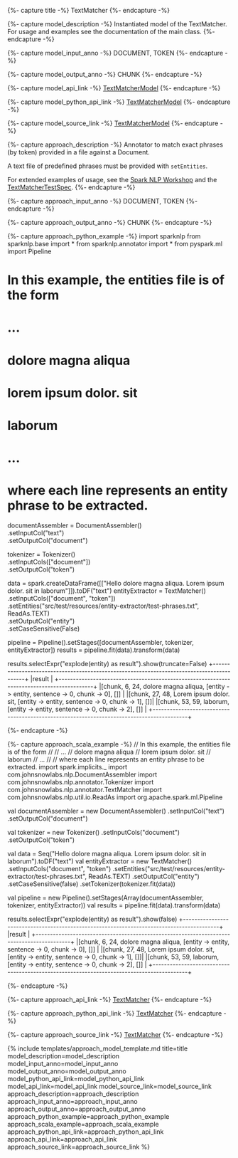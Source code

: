 {%- capture title -%}
TextMatcher
{%- endcapture -%}

{%- capture model_description -%}
Instantiated model of the TextMatcher.
For usage and examples see the documentation of the main class.
{%- endcapture -%}

{%- capture model_input_anno -%}
DOCUMENT, TOKEN
{%- endcapture -%}

{%- capture model_output_anno -%}
CHUNK
{%- endcapture -%}

{%- capture model_api_link -%}
[TextMatcherModel](https://nlp.johnsnowlabs.com/api/com/johnsnowlabs/nlp/annotators/TextMatcherModel)
{%- endcapture -%}

{%- capture model_python_api_link -%}
[TextMatcherModel](https://nlp.johnsnowlabs.com/api/python/reference/autosummary/sparknlp.annotator.TextMatcherModel.html)
{%- endcapture -%}

{%- capture model_source_link -%}
[TextMatcherModel](https://github.com/JohnSnowLabs/spark-nlp/tree/master/src/main/scala/com/johnsnowlabs/nlp/annotators/TextMatcherModel.scala)
{%- endcapture -%}

{%- capture approach_description -%}
Annotator to match exact phrases (by token) provided in a file against a Document.

A text file of predefined phrases must be provided with `setEntities`.


For extended examples of usage, see the [Spark NLP Workshop](https://github.com/JohnSnowLabs/spark-nlp-workshop/blob/master/tutorials/Certification_Trainings/Public/2.Text_Preprocessing_with_SparkNLP_Annotators_Transformers.ipynb)
and the [TextMatcherTestSpec](https://github.com/JohnSnowLabs/spark-nlp/blob/master/src/test/scala/com/johnsnowlabs/nlp/annotators/TextMatcherTestSpec.scala).
{%- endcapture -%}

{%- capture approach_input_anno -%}
DOCUMENT, TOKEN
{%- endcapture -%}

{%- capture approach_output_anno -%}
CHUNK
{%- endcapture -%}

{%- capture approach_python_example -%}
import sparknlp
from sparknlp.base import *
from sparknlp.annotator import *
from pyspark.ml import Pipeline
# In this example, the entities file is of the form
#
# ...
# dolore magna aliqua
# lorem ipsum dolor. sit
# laborum
# ...
#
# where each line represents an entity phrase to be extracted.

documentAssembler = DocumentAssembler() \
    .setInputCol("text") \
    .setOutputCol("document")

tokenizer = Tokenizer() \
    .setInputCols(["document"]) \
    .setOutputCol("token")

data = spark.createDataFrame([["Hello dolore magna aliqua. Lorem ipsum dolor. sit in laborum"]]).toDF("text")
entityExtractor = TextMatcher() \
    .setInputCols(["document", "token"]) \
    .setEntities("src/test/resources/entity-extractor/test-phrases.txt", ReadAs.TEXT) \
    .setOutputCol("entity") \
    .setCaseSensitive(False)

pipeline = Pipeline().setStages([documentAssembler, tokenizer, entityExtractor])
results = pipeline.fit(data).transform(data)

results.selectExpr("explode(entity) as result").show(truncate=False)
+------------------------------------------------------------------------------------------+
|result                                                                                    |
+------------------------------------------------------------------------------------------+
|[chunk, 6, 24, dolore magna aliqua, [entity -> entity, sentence -> 0, chunk -> 0], []]    |
|[chunk, 27, 48, Lorem ipsum dolor. sit, [entity -> entity, sentence -> 0, chunk -> 1], []]|
|[chunk, 53, 59, laborum, [entity -> entity, sentence -> 0, chunk -> 2], []]               |
+------------------------------------------------------------------------------------------+

{%- endcapture -%}

{%- capture approach_scala_example -%}
// In this example, the entities file is of the form
//
// ...
// dolore magna aliqua
// lorem ipsum dolor. sit
// laborum
// ...
//
// where each line represents an entity phrase to be extracted.
import spark.implicits._
import com.johnsnowlabs.nlp.DocumentAssembler
import com.johnsnowlabs.nlp.annotator.Tokenizer
import com.johnsnowlabs.nlp.annotator.TextMatcher
import com.johnsnowlabs.nlp.util.io.ReadAs
import org.apache.spark.ml.Pipeline

val documentAssembler = new DocumentAssembler()
  .setInputCol("text")
  .setOutputCol("document")

val tokenizer = new Tokenizer()
  .setInputCols("document")
  .setOutputCol("token")

val data = Seq("Hello dolore magna aliqua. Lorem ipsum dolor. sit in laborum").toDF("text")
val entityExtractor = new TextMatcher()
  .setInputCols("document", "token")
  .setEntities("src/test/resources/entity-extractor/test-phrases.txt", ReadAs.TEXT)
  .setOutputCol("entity")
  .setCaseSensitive(false)
  .setTokenizer(tokenizer.fit(data))

val pipeline = new Pipeline().setStages(Array(documentAssembler, tokenizer, entityExtractor))
val results = pipeline.fit(data).transform(data)

results.selectExpr("explode(entity) as result").show(false)
+------------------------------------------------------------------------------------------+
|result                                                                                    |
+------------------------------------------------------------------------------------------+
|[chunk, 6, 24, dolore magna aliqua, [entity -> entity, sentence -> 0, chunk -> 0], []]    |
|[chunk, 27, 48, Lorem ipsum dolor. sit, [entity -> entity, sentence -> 0, chunk -> 1], []]|
|[chunk, 53, 59, laborum, [entity -> entity, sentence -> 0, chunk -> 2], []]               |
+------------------------------------------------------------------------------------------+

{%- endcapture -%}

{%- capture approach_api_link -%}
[TextMatcher](https://nlp.johnsnowlabs.com/api/com/johnsnowlabs/nlp/annotators/TextMatcher)
{%- endcapture -%}

{%- capture approach_python_api_link -%}
[TextMatcher](https://nlp.johnsnowlabs.com/api/python/reference/autosummary/sparknlp.annotator.TextMatcher.html)
{%- endcapture -%}

{%- capture approach_source_link -%}
[TextMatcher](https://github.com/JohnSnowLabs/spark-nlp/tree/master/src/main/scala/com/johnsnowlabs/nlp/annotators/TextMatcher.scala)
{%- endcapture -%}


{% include templates/approach_model_template.md
title=title
model_description=model_description
model_input_anno=model_input_anno
model_output_anno=model_output_anno
model_python_api_link=model_python_api_link
model_api_link=model_api_link
model_source_link=model_source_link
approach_description=approach_description
approach_input_anno=approach_input_anno
approach_output_anno=approach_output_anno
approach_python_example=approach_python_example
approach_scala_example=approach_scala_example
approach_python_api_link=approach_python_api_link
approach_api_link=approach_api_link
approach_source_link=approach_source_link
%}
